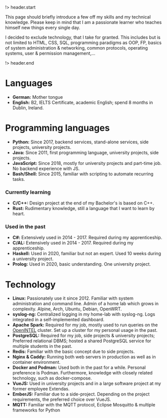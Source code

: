<!-- title: maxresing.de -->
<!-- subtitle: Knowledge, Skills & Technology -->
<!-- header.title: Knowledge, Skills & Technology -->
<!-- header.subtitle: A few words beforehand... -->

!> header.start

This page should briefly introduce a few off my skills and my technical
knowledge. Please keep in mind that I am a passionate learner who teaches
himself new things every single day.

I decided to exclude technology, that I take for granted. This includes but is 
not limited to HTML, CSS, SQL, programming paradigms as OOP, FP, basics of
system administration & networking, common protocols, operating systems, user &
permission management,...

!> header.end


# Languages

* **German:** Mother tongue
* **English:** B2, IELTS Certificate, academic English; spend 8 months in Dublin, Ireland.

# Programming languages

* **Python:** Since 2017, backend services, stand-alone services, side projects, university projects.
* **Java:** Since 2011, first programming language, university projects, side projects.
* **JavaScript:** Since 2018, mostly for university projects and part-time job. No backend experience with JS.
* **Bash/Shell:** Since 2015, familiar with scripting to automate recurring tasks.


### Currently learning

* **C/C++:** Design project at the end of my Bachelor's is based on C++.
* **Rust:** Rudimentary knowledge, still a language that I want to learn by heart.


### Used in the past

* **C#:** Extensively used in 2014 - 2017. Required during my apprenticeship.
* **C/AL:** Extensively used in 2014 - 2017. Required during my apprenticeship.
* **Haskell:** Used in 2020, familiar but not an expert. Used 10 weeks during a university project.
* **Prolog:** Used in 2020, basic understanding. One university project.


# Technology

* **Linux:** Passionately use it since 2012. Familiar with system administration and command line. Admin of a home lab which grows in complexity. Alpine, Arch, Ubuntu, Debian, OpenWRT.
* **syslog-ng:** Centralized logging in my home-lab with syslog-ng. Logs integrated in a self-implemented dashboard.
* **Apache Spark:** Required for my job, mostly used to run queries on the <a href="https://openintel.nl/">OpenINTEL</a> cluster. Set up a cluster for my personal usage in the past.
* **PostgreSQL:** Required for my job, side projects & university projects; Preferred relational DBMS; hosted a shared PostgreSQL service for multiple students in the past.
* **Redis:** Familiar with the basic concept due to side projects.
* **Nginx & Caddy:** Running both web servers in production as well as in container environment.
* **Docker and Podman:** Used both in the past for a while. Personal preference is Podman. Furthermore, knowledge with closely related technology, such as docker-compose.
* **VueJS:** Used in university projects and in a large software project at my former employee Extendas.
* **EmberJS:** Familiar due to a side-project. Depending on the project requirements, the preferred choice over VueJS.
* **MQTT:** Familiar with the MQTT protocol, Eclipse Mosquitto & multiple frameworks for Python
